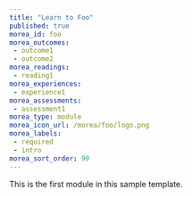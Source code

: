 ```yaml
---
title: "Learn to Foo"
published: true
morea_id: foo
morea_outcomes:
 - outcome1
 - outcome2
morea_readings:
 - reading1
morea_experiences:
 - experience1
morea_assessments:
 - assessment1
morea_type: module
morea_icon_url: /morea/foo/logo.png
morea_labels:
 - required
 - intro
morea_sort_order: 99
---
```


This is the first module in this sample template.